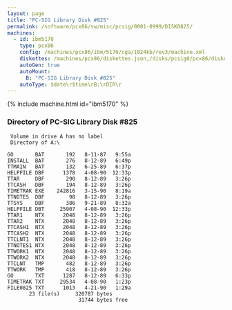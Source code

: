 ```yaml
---
layout: page
title: "PC-SIG Library Disk #825"
permalink: /software/pcx86/sw/misc/pcsig/0001-0999/DISK0825/
machines:
  - id: ibm5170
    type: pcx86
    config: /machines/pcx86/ibm/5170/cga/1024kb/rev3/machine.xml
    diskettes: /machines/pcx86/diskettes.json,/disks/pcsig0/pcx86/diskettes.json
    autoGen: true
    autoMount:
      B: "PC-SIG Library Disk #825"
    autoType: $date\r$time\rB:\rDIR\r
---
```


{% include machine.html id="ibm5170" %}

### Directory of PC-SIG Library Disk #825

     Volume in drive A has no label
     Directory of A:\

    GO       BAT       192   8-11-87   9:55a
    INSTALL  BAT       276   8-12-89   6:49p
    TTMAIN   BAT       132   6-25-89   6:37p
    HELPFILE DBF      1378   4-08-90  12:33p
    TTAR     DBF       290   8-12-89   3:26p
    TTCASH   DBF       194   8-12-89   3:26p
    TIMETRAK EXE    242816   3-15-90   8:19a
    TTNOTES  DBF        98   8-12-89   3:26p
    TTSYS    DBF       386   9-21-89   8:32a
    HELPFILE DBT     25907   4-08-90  12:33p
    TTAR1    NTX      2048   8-12-89   3:26p
    TTAR2    NTX      2048   8-12-89   3:26p
    TTCASH1  NTX      2048   8-12-89   3:26p
    TTCASH2  NTX      2048   8-12-89   3:26p
    TTCLNT1  NTX      2048   8-12-89   3:26p
    TTNOTES1 NTX      2048   8-12-89   3:26p
    TTWORK1  NTX      2048   8-12-89   3:26p
    TTWORK2  NTX      2048   8-12-89   3:26p
    TTCLNT   TMP       482   8-12-89   3:26p
    TTWORK   TMP       418   8-12-89   3:26p
    GO       TXT      1287   8-12-89   6:33p
    TIMETRAK TXT     29534   4-08-90   1:23p
    FILE0825 TXT      1013   4-21-90   1:29a
           23 file(s)     320787 bytes
                           31744 bytes free
